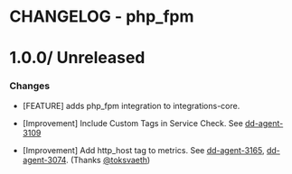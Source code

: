 # CHANGELOG - php_fpm

1.0.0/ Unreleased
==================

### Changes

* [FEATURE] adds php_fpm integration to integrations-core.

* [Improvement] Include Custom Tags in Service Check. See [dd-agent-3109](https://github.com/datadog/dd-agent/issues/3109)
* [Improvement] Add http_host tag to metrics. See [dd-agent-3165](https://github.com/datadog/dd-agent/issues/3165), [dd-agent-3074](https://github.com/datadog/dd-agent/issues/3074). (Thanks [@toksvaeth][])

<!--- The following link definition list is generated by PimpMyChangelog --->
[@toksvaeth]: https://github.com/toksvaeth